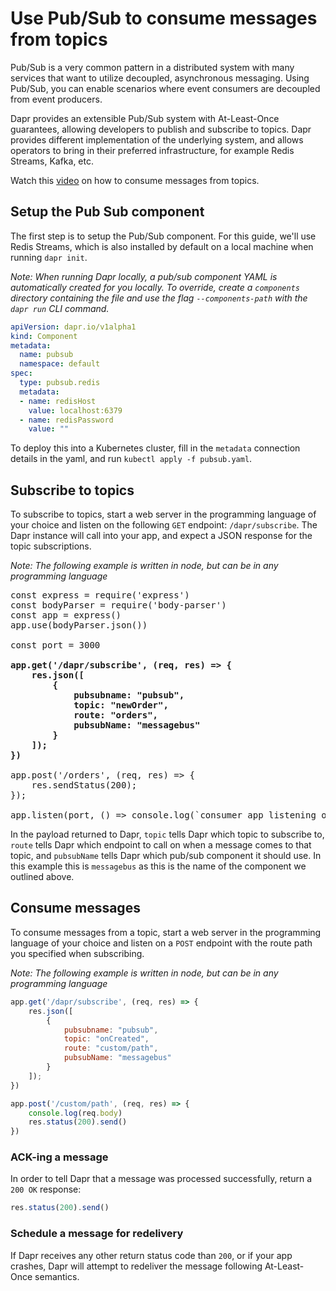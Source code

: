 # Use Pub/Sub to consume messages from topics

Pub/Sub is a very common pattern in a distributed system with many services that want to utilize decoupled, asynchronous messaging.
Using Pub/Sub, you can enable scenarios where event consumers are decoupled from event producers.

Dapr provides an extensible Pub/Sub system with At-Least-Once guarantees, allowing developers to publish and subscribe to topics.
Dapr provides different implementation of the underlying system, and allows operators to bring in their preferred infrastructure, for example Redis Streams, Kafka, etc.

Watch this [video](https://www.youtube.com/watch?v=NLWukkHEwGA&feature=youtu.be&t=1052) on how to consume messages from topics.

## Setup the Pub Sub component

The first step is to setup the Pub/Sub component.
For this guide, we'll use Redis Streams, which is also installed by default on a local machine when running `dapr init`.

*Note: When running Dapr locally, a pub/sub component YAML is automatically created for you locally. To override, create a `components` directory containing the file and use the flag `--components-path` with the `dapr run` CLI command.*

```yaml
apiVersion: dapr.io/v1alpha1
kind: Component
metadata:
  name: pubsub
  namespace: default
spec:
  type: pubsub.redis
  metadata:
  - name: redisHost
    value: localhost:6379
  - name: redisPassword
    value: ""
```

To deploy this into a Kubernetes cluster, fill in the `metadata` connection details in the yaml, and run `kubectl apply -f pubsub.yaml`.

## Subscribe to topics

To subscribe to topics, start a web server in the programming language of your choice and listen on the following `GET` endpoint: `/dapr/subscribe`.
The Dapr instance will call into your app, and expect a JSON response for the topic subscriptions.

*Note: The following example is written in node, but can be in any programming language*

<pre>
const express = require('express')
const bodyParser = require('body-parser')
const app = express()
app.use(bodyParser.json())

const port = 3000

<b>app.get('/dapr/subscribe', (req, res) => {
    res.json([
        {
            pubsubname: "pubsub",
            topic: "newOrder",
            route: "orders",
            pubsubName: "messagebus"
        }
    ]);
})</b>

app.post('/orders', (req, res) => {
    res.sendStatus(200);
});

app.listen(port, () => console.log(`consumer app listening on port ${port}!`))
</pre>

In the payload returned to Dapr, `topic` tells Dapr which topic to subscribe to, `route` tells Dapr which endpoint to call on when a message comes to that topic, and `pubsubName` tells Dapr which pub/sub component it should use. In this example this is `messagebus` as this is the name of the component we outlined above.

## Consume messages

To consume messages from a topic, start a web server in the programming language of your choice and listen on a `POST` endpoint with the route path you specified when subscribing.

*Note: The following example is written in node, but can be in any programming language*

```javascript
app.get('/dapr/subscribe', (req, res) => {
    res.json([
        {
            pubsubname: "pubsub",
            topic: "onCreated",
            route: "custom/path",
            pubsubName: "messagebus"
        }
    ]);
})

app.post('/custom/path', (req, res) => {
    console.log(req.body)
    res.status(200).send()
})
```

### ACK-ing a message

In order to tell Dapr that a message was processed successfully, return a `200 OK` response:

```javascript
res.status(200).send()
```

### Schedule a message for redelivery

If Dapr receives any other return status code than `200`, or if your app crashes, Dapr will attempt to redeliver the message following At-Least-Once semantics.
